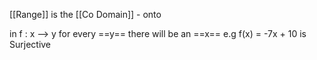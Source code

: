 [[Range]] is the [[Co Domain]] - onto

in f : x --> y 
for every ==y== there will be an ==x==
e.g f(x) = -7x + 10 is Surjective

